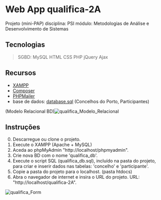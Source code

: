 # Web App qualifica-2A
Projeto (mini-PAP)
 disciplina: PSI
 módulo: Metodologias de Análise e Desenvolvimento de Sistemas

## Tecnologias
 > SGBD: MySQL
 > HTML
 > CSS
 > PHP
 > jQuery
 > Ajax

## Recursos
- [XAMPP](https://www.apachefriends.org/)
- [Composer](https://getcomposer.org/)
- [PHPMailer](https://github.com/PHPMailer/PHPMailer)
- base de dados: [database.sql](/db/database.sql) (Concelhos do Porto, Participantes)

(Modelo Relacional BD)![qualifica_Modelo_Relacional](https://github.com/user-attachments/assets/bf3b1f39-0ab2-42b9-882d-7c2285510714)

## Instruções 
0) Descarregue ou clone o projeto.
1) Execute o XAMPP (Apache + MySQL)
2) Aceda ao phpMyAdmin "http://localhost/phpmyadmin".
3) Crie nova BD com o nome 'qualifica_db'.
4) Execute o script SQL (qualifica_db.sql), incluído na pasta do projeto, para criar e inserir dados nas tabelas: 'concelho' e 'participante'.
5) Copie a pasta do projeto para o localhost. (pasta htdocs)
6) Abra o navegador de internet e insira o URL do projeto. URL: "http://localhost/qualifica-2A".

![qualifica_Form](https://github.com/user-attachments/assets/8d10abee-cb2f-45ac-816b-9a43a74581ad)
